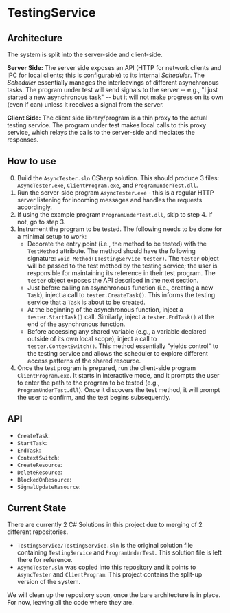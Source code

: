 # TestingService

## Architecture

The system is split into the server-side and client-side.

**Server Side:** The server side exposes an API (HTTP for network clients and IPC for local clients; this is configurable) to its internal *Scheduler*. The *Scheduler* essentially manages the interleavings of different asynchronous tasks. The program under test will send signals to the server -- e.g., "I just started a new asynchronous task" -- but it will not make progress on its own (even if can) unless it receives a signal from the server. 

**Client Side:** The client side library/program is a thin proxy to the actual testing service. The program under test makes local calls to this proxy service, which relays the calls to the server-side and mediates the responses.

## How to use

0. Build the `AsyncTester.sln` CSharp solution. This should produce 3 files: `AsyncTester.exe`, `ClientProgram.exe`, and `ProgramUnderTest.dll`.
1. Run the server-side program `AsyncTester.exe` - this is a regular HTTP server listening for incoming messages and handles the requests accordingly.
2. If using the example program `ProgramUnderTest.dll`, skip to step 4. If not, go to step 3.
3. Instrument the program to be tested. The following needs to be done for a minimal setup to work:
    * Decorate the entry point (i.e., the method to be tested) with the `TestMethod` attribute. The method should have the following signature: `void Method(ITestingService tester)`. The `tester` object will be passed to the test method by the testing service; the user is responsible for maintaining its reference in their test program. The `tester` object exposes the API described in the next section.
    * Just before calling an asynchronous function (i.e., creating a new `Task`), inject a call to `tester.CreateTask()`. This informs the testing service that a `Task` is about to be created.
    * At the beginning of the asynchronous function, inject a `tester.StartTask()` call. Similarly, inject a `tester.EndTask()` at the end of the asynchronous function.
    * Before accessing any shared variable (e.g., a variable declared outside of its own local scope), inject a call to `tester.ContextSwitch()`. This method essentially "yields control" to the testing service and allows the scheduler to explore different access patterns of the shared resource.
4. Once the test program is prepared, run the client-side program `ClientProgram.exe`. It starts in interactive mode, and it prompts the user to enter the path to the program to be tested (e.g., `ProgramUnderTest.dll`). Once it discovers the test method, it will prompt the user to confirm, and the test begins subsequently.

## API

* `CreateTask`: 
* `StartTask`:
* `EndTask`:
* `ContextSwitch`: 
* `CreateResource`:
* `DeleteResource`:
* `BlockedOnResource`:
* `SignalUpdateResource`:

## Current State

There are currently 2 C# Solutions in this project due to merging of 2 different repositories.

* `TestingService/TestingService.sln` is the original solution file containing `TestingService` and `ProgramUnderTest`. This solution file is left there for reference.
* `AsyncTester.sln` was copied into this repository and it points to `AsyncTester` and `ClientProgram`. This project contains the split-up version of the system.

We will clean up the repository soon, once the bare architecture is in place. For now, leaving all the code where they are.